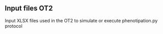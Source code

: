 Input files OT2
----
Input XLSX files used in the OT2 to simulate or execute phenotipation.py protocol 
